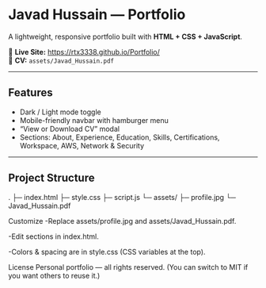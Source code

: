 # Javad Hussain — Portfolio

A lightweight, responsive portfolio built with **HTML + CSS + JavaScript**.

🔗 **Live Site:** https://rtx3338.github.io/Portfolio/  
📄 **CV:** `assets/Javad_Hussain.pdf`

---

## Features
- Dark / Light mode toggle
- Mobile-friendly navbar with hamburger menu
- “View or Download CV” modal
- Sections: About, Experience, Education, Skills, Certifications, Workspace, AWS, Network & Security

---

## Project Structure
.
├─ index.html
├─ style.css
├─ script.js
└─ assets/
  ├─ profile.jpg
  └─ Javad_Hussain.pdf


Customize
  -Replace assets/profile.jpg and assets/Javad_Hussain.pdf.
  
  -Edit sections in index.html.
  
  -Colors & spacing are in style.css (CSS variables at the top).

License
Personal portfolio — all rights reserved.
(You can switch to MIT if you want others to reuse it.)
